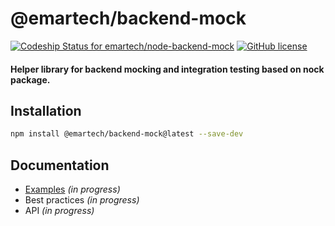 # @emartech/backend-mock

[![Codeship Status for emartech/node-backend-mock](https://app.codeship.com/projects/e8cd4770-53ec-0136-6b2e-5ea9ecf167ca/status?branch=master)](https://app.codeship.com/projects/294381) [![GitHub license](https://img.shields.io/github/license/emartech/node-backend-mock.svg)](https://github.com/emartech/node-backend-mock/blob/master/LICENSE)

#### Helper library for backend mocking and integration testing based on nock package.

## Installation

```bash
npm install @emartech/backend-mock@latest --save-dev
```

## Documentation

- [Examples](./docs/examples.md) *(in progress)*
- Best practices *(in progress)*
- API *(in progress)*
